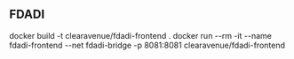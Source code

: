 FDADI
---
docker build -t clearavenue/fdadi-frontend .
docker run --rm -it --name fdadi-frontend --net fdadi-bridge -p 8081:8081 clearavenue/fdadi-frontend


